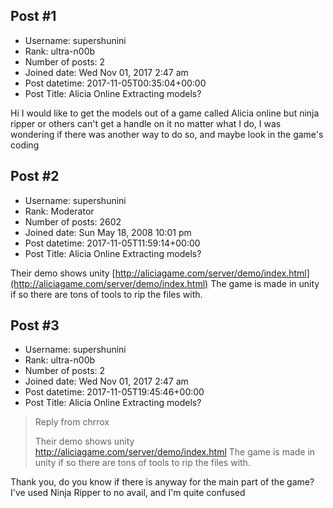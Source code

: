 ## Post #1
- Username: supershunini
- Rank: ultra-n00b
- Number of posts: 2
- Joined date: Wed Nov 01, 2017 2:47 am
- Post datetime: 2017-11-05T00:35:04+00:00
- Post Title: Alicia Online Extracting models?

Hi I would like to get the models out of a game called Alicia online but ninja ripper or others can't get a handle on it no matter what I do, I was wondering if there was another way to do so, and maybe look in the game's coding
## Post #2
- Username: supershunini
- Rank: Moderator
- Number of posts: 2602
- Joined date: Sun May 18, 2008 10:01 pm
- Post datetime: 2017-11-05T11:59:14+00:00
- Post Title: Alicia Online Extracting models?

Their demo shows unity
[http://aliciagame.com/server/demo/index.html](http://aliciagame.com/server/demo/index.html)
The game is made in unity if so there are tons of tools to rip the files with.
## Post #3
- Username: supershunini
- Rank: ultra-n00b
- Number of posts: 2
- Joined date: Wed Nov 01, 2017 2:47 am
- Post datetime: 2017-11-05T19:45:46+00:00
- Post Title: Alicia Online Extracting models?

> Reply from chrrox
>
> Their demo shows unity
http://aliciagame.com/server/demo/index.html
The game is made in unity if so there are tons of tools to rip the files with.

Thank you, do you know if there is anyway for the main part of the game? I've used Ninja Ripper to no avail, and I'm quite confused
